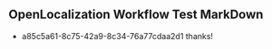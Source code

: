 ## OpenLocalization Workflow Test MarkDown
* a85c5a61-8c75-42a9-8c34-76a77cdaa2d1 thanks!

<!--HONumber=Jul16_HO2-->



